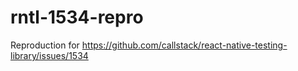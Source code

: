 # rntl-1534-repro
Reproduction for https://github.com/callstack/react-native-testing-library/issues/1534
